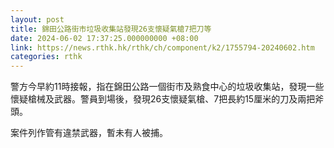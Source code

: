 ```yaml
---
layout: post
title: 錦田公路街市垃圾收集站發現26支懷疑氣槍7把刀等
date: 2024-06-02 17:37:25.000000000 +08:00
link: https://news.rthk.hk/rthk/ch/component/k2/1755794-20240602.htm
categories: rthk
---
```


警方今早約11時接報，指在錦田公路一個街市及熟食中心的垃圾收集站，發現一些懷疑槍械及武器。警員到場後，發現26支懷疑氣槍、7把長約15厘米的刀及兩把斧頭。

案件列作管有違禁武器，暫未有人被捕。
